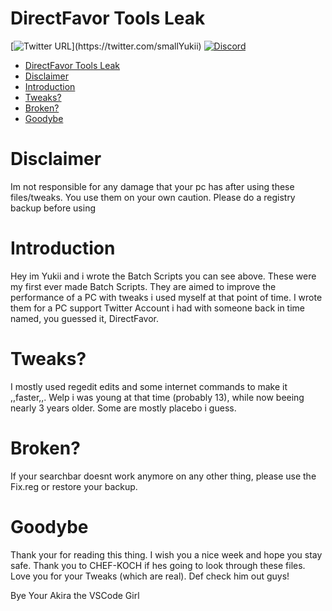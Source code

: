# DirectFavor Tools Leak

[![Twitter URL](https://img.shields.io/twitter/url?label=Follow%20me&style=social&url=https%3A%2F%2Ftwitter.com%2Fprincessakari_)](https://twitter.com/smallYukii)
[![Discord](https://img.shields.io/discord/622504866132000768?logo=Discord)](https://discord.gg/8AyNesa)


* [DirectFavor Tools Leak](#directfavor-tools-leak)
* [Disclaimer](#disclaimer)
* [Introduction](#introduction)
* [Tweaks?](#tweaks)
* [Broken?](#broken)
* [Goodybe](#goodybe)

# Disclaimer
Im not responsible for any damage that your pc has after using these files/tweaks.
You use them on your own caution. Please do a registry backup before using

# Introduction
Hey im Yukii and i wrote the Batch Scripts you can see above. These were my first ever made Batch Scripts.
They are aimed to improve the performance of a PC with tweaks i used myself at that point of time.
I wrote them for a PC support Twitter Account i had with someone back in time named, you guessed it, DirectFavor.


# Tweaks?
I mostly used regedit edits and some internet commands to make it ,,faster,,.
Welp i was young at that time (probably 13), while now beeing nearly 3 years older.
Some are mostly placebo i guess.

# Broken?
If your searchbar doesnt work anymore on any other thing, please use the Fix.reg or restore your backup.


# Goodybe
Thank your for reading this thing.
I wish you a nice week and hope you stay safe.
Thank you to CHEF-KOCH if hes going to look through these files.
Love you for your Tweaks (which are real).
Def check him out guys!

   Bye
Your Akira the VSCode Girl
